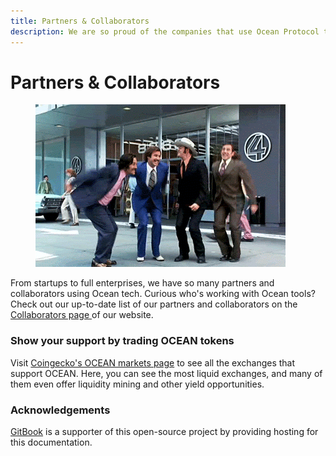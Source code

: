 ```yaml
---
title: Partners & Collaborators
description: We are so proud of the companies that use Ocean Protocol tools!
---
```


# Partners & Collaborators

<figure><img src="../.gitbook/assets/gif/anchorman-teamwork.gif" alt=""><figcaption></figcaption></figure>

From startups to full enterprises, we have so many partners and collaborators using Ocean tech. Curious who's working with Ocean tools? Check out our up-to-date list of our partners and collaborators on the [Collaborators page ](https://oceanprotocol.com/collaborators)of our website.

### Show your support by trading OCEAN tokens

Visit [Coingecko's OCEAN markets page](https://www.coingecko.com/en/coins/ocean-protocol#markets) to see all the exchanges that support OCEAN. Here, you can see the most liquid exchanges, and many of them even offer liquidity mining and other yield opportunities.

### Acknowledgements

[GitBook](https://www.gitbook.com/) is a supporter of this open-source project by providing hosting for this documentation.
